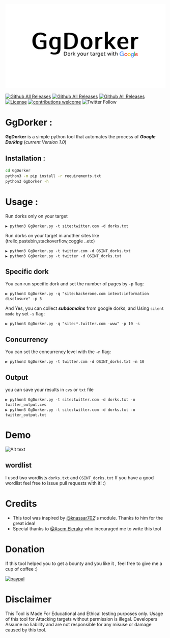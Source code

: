 ![Alt text](images/GgDorker.jpg)

[![Github All Releases](https://img.shields.io/static/v1?label=GgDorker&message=V1.0&color=green)]()
[![Github All Releases](https://img.shields.io/badge/support-python%203.7%2F3.8%20%2B-brightgreen)]()
[![Github All Releases](https://img.shields.io/badge/platform-windows%20%7C%20linux-lightgrey)]()
[![License](https://img.shields.io/badge/license-MIT-_red.svg)](https://opensource.org/licenses/MIT)
[![contributions welcome](https://img.shields.io/badge/contributions-welcome-brightgreen.svg?style=flat)](https://github.com/MohamedTarekq/GgDorker/issues)
![Twitter Follow](https://img.shields.io/twitter/follow/timooon107?style=social)


# GgDorker : 
**GgDorker**  is a simple python tool that automates the process of ***Google Dorking*** 
(*current Version 1.0*)  



  

## Installation :

```bash
cd GgDorker
python3 -m pip install -r requirements.txt
python3 GgDorker -h
```

# Usage :
Run dorks only on your target 
```
▶ python3 GgDorker.py -t site:twitter.com -d dorks.txt
```
Run dorks on your target in another sites like (trello,pastebin,stackoverflow,coggle ..etc)
```
▶ python3 GgDorker.py -t twitter.com -d OSINT_dorks.txt
▶ python3 GgDorker.py -t twitter -d OSINT_dorks.txt
```
## Specific dork
You can run specific dork and set the number of pages by `-p` flag: 
```
▶ python3 GgDorker.py -q "site:hackerone.com intext:information disclosure" -p 5
```
And Yes, you can collect ***subdomains*** from google dorks, and Using `silent mode` by set `-s` flag:
```
▶ python3 GgDorker.py -q "site:*.twitter.com -www" -p 10 -s 
```

## Concurrency

You can set the concurrency level with the `-n` flag:

```
▶ python3 GgDorker.py -t twitter.com -d OSINT_dorks.txt -n 10
```

## Output 
you can save your results in `cvs` or `txt` file
```
▶ python3 GgDorker.py -t site:twitter.com -d dorks.txt -o twitter_output.cvs
▶ python3 GgDorker.py -t site:twitter.com -d dorks.txt -o twitter_output.txt
```

# Demo 
![Alt text](images/demo.gif)

## wordlist
I used two wordlists `dorks.txt` and `OSINT_dorks.txt` 
If you have a good wordlist feel free to issue pull requests with it! :)

# Credits

- This tool was inspired by [@knassar702](https://github.com/knassar702/startpage-parser)'s module. Thanks to him for the great idea!
- Special thanks to [@Asem Eleraky](https://github.com/Melotover) who incouraged me to write this tool

# Donation
If this tool helped you to get a bounty and you like it , feel free to give me a cup of coffee :) 

[![paypal](https://www.paypalobjects.com/en_US/i/btn/btn_donateCC_LG.gif)](https://paypal.me/mtarek107)
 

# Disclaimer

This Tool is Made For Educational and Ethical testing purposes only.
Usage of this tool for Attacking targets without permission is illegal.
Developers Assume no liability and are not responsible for any misuse or damage caused by this tool.
